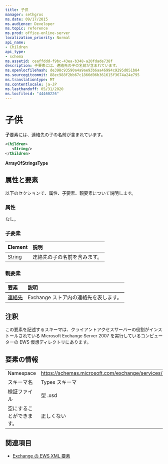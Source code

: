 ```yaml
---
title: 子供
manager: sethgros
ms.date: 09/17/2015
ms.audience: Developer
ms.topic: reference
ms.prod: office-online-server
localization_priority: Normal
api_name:
- Children
api_type:
- schema
ms.assetid: ceaffddd-f9bc-43ea-b348-a20fdade738f
description: 子要素には、連絡先の子の名前が含まれています。
ms.openlocfilehash: de398c93590a4a9ae93b6aa46994c9295d051b84
ms.sourcegitcommit: 88ec988f2bb67c1866d06b361615f3674a24e795
ms.translationtype: MT
ms.contentlocale: ja-JP
ms.lasthandoff: 05/31/2020
ms.locfileid: "44460226"
---
```

# <a name="children"></a>子供

**子**要素には、連絡先の子の名前が含まれています。 
  
```xml
<Children>
   <String/>
</Children>
```

 **ArrayOfStringsType**
## <a name="attributes-and-elements"></a>属性と要素

以下のセクションで、属性、子要素、親要素について説明します。
  
### <a name="attributes"></a>属性

なし。
  
### <a name="child-elements"></a>子要素

|**Element**|**説明**|
|:-----|:-----|
|[String](string.md) <br/> |連絡先の子の名前を含みます。  <br/> |
   
### <a name="parent-elements"></a>親要素

|**要素**|**説明**|
|:-----|:-----|
|[連絡先](contact.md) <br/> |Exchange ストア内の連絡先を表します。  <br/> |
   
## <a name="remarks"></a>注釈

この要素を記述するスキーマは、クライアントアクセスサーバーの役割がインストールされている Microsoft Exchange Server 2007 を実行しているコンピューターの EWS 仮想ディレクトリにあります。
  
## <a name="element-information"></a>要素の情報

|||
|:-----|:-----|
|Namespace  <br/> |https://schemas.microsoft.com/exchange/services/2006/types  <br/> |
|スキーマ名  <br/> |Types スキーマ  <br/> |
|検証ファイル  <br/> |型 .xsd  <br/> |
|空にすることができます。  <br/> |正しくない  <br/> |
   
## <a name="see-also"></a>関連項目



- [Exchange の EWS XML 要素](ews-xml-elements-in-exchange.md)

